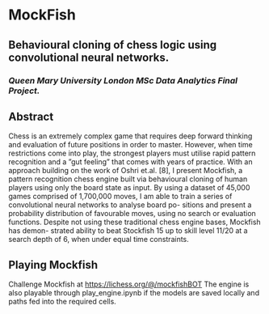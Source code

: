 # MockFish
## Behavioural cloning of chess logic using convolutional neural networks.
### *Queen Mary University London MSc Data Analytics Final Project.*

## Abstract

Chess is an extremely complex game that requires deep forward thinking
and evaluation of future positions in order to master. However, when time
restrictions come into play, the strongest players must utilise rapid pattern
recognition and a ”gut feeling” that comes with years of practice.
With an approach building on the work of Oshri et.al. [8], I present
Mockfish, a pattern recognition chess engine built via behavioural cloning of
human players using only the board state as input.
By using a dataset of 45,000 games comprised of 1,700,000 moves, I am
able to train a series of convolutional neural networks to analyse board po-
sitions and present a probability distribution of favourable moves, using no
search or evaluation functions.
Despite not using these traditional chess engine bases, Mockfish has demon-
strated ability to beat Stockfish 15 up to skill level 11/20 at a search depth
of 6, when under equal time constraints.

## Playing Mockfish

Challenge Mockfish at https://lichess.org/@/mockfishBOT
The engine is also playable through play_engine.ipynb if the models are saved locally and paths fed into the required cells.
